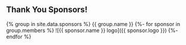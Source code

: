 ## Thank You Sponsors!

{% group in site.data.sponsors %}
{{ group.name }}
{%- for sponsor in group.members %}
![{{ sponsor.name }} logo]({{ sponsor.logo }})
{%- endfor %}
